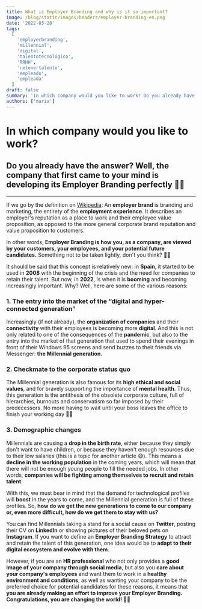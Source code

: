 ```yaml
---
title: What is Employer Branding and why is it so important?
image: /blog/static/images/headers/employer-branding-en.png
date: '2022-03-28'
tags:
  [
    'employerbranding',
    'millennial',
    'digital',
    'talentotecnológico',
    'RRHH',
    'retenertalento',
    'empleado',
    'empleada'
  ]
draft: false
summary: 'In which company would you like to work? Do you already have the answer? Well, the company that first came to your mind is developing its Employer Branding perfectly 👌🏻'
authors: ['maria']
---
```


# In which company would you like to work?

## Do you already have the answer? Well, the company that first came to your mind is developing its Employer Branding perfectly 👌🏻

---

If we go by the definition on [Wikipedia](https://en.wikipedia.org/wiki/Employer_branding): An **employer brand** is branding and marketing, the entirety of the **employment experience**. It describes an employer's reputation as a place to work and their employee value proposition, as opposed to the more general corporate brand reputation and value proposition to customers.

In other words, **Employer Branding is how you, as a company, are viewed by your customers, your employees, and your potential future candidates.** Something not to be taken lightly, don't you think? 🙌🏻

It should be said that this concept is relatively new: in **Spain**, it started to be used in **2008** with the beginning of the crisis and the need for companies to retain their talent. But now, in **2022**, is when it is **booming** and becoming increasingly important. Why? Well, here are some of the various reasons:

### 1\. The entry into the market of the “digital and hyper-connected generation”

Increasingly (if not already), the **organization of companies** and their **connectivity** with their employees is becoming more **digital**. And this is not only related to one of the consequences of the **pandemic**, but also to the entry into the market of that generation that used to spend their evenings in front of their Windows 95 screens and send buzzes to their friends via Messenger: **the Millennial generation**.

### 2\. Checkmate to the corporate status quo

The Millennial generation is also famous for its **high ethical and social values**, and for bravely supporting the importance of **mental health**. Thus, this generation is the antithesis of the obsolete corporate culture, full of hierarchies, burnouts and conservatism so far imposed by their predecessors. No more having to wait until your boss leaves the office to finish your working day 🙅🏻

### 3\. Demographic changes

Millennials are causing a **drop in the birth rate**, either because they simply don't want to have children, or because they haven't enough resources due to their low salaries (this is a topic for another article 😅). This means a **decline in the working population** in the coming years, which will mean that there will not be enough young people to fill the needed jobs. In other words, **companies will be fighting among themselves to recruit and retain talent**.

With this, we must bear in mind that the demand for technological profiles will **boost** in the years to come, and the Millennial generation is full of these profiles. So, **how do we get the new generations to come to our company or, even more difficult, how do we get them to stay with us?**

You can find Millennials taking a stand for a social cause on **Twitter**, posting their CV on **LinkedIn** or showing pictures of their beloved pets on **Instagram**. If you want to define an **Employer Branding Strategy** to attract and retain the talent of this generation, one idea would be to **adapt to their digital ecosystem and evolve with them**.

However, if you are an **HR professional** who not only provides a **good image of your company through social media**, but also you **care about your company's employees** and want them to work in a **healthy environment and conditions**, as well as wanting your company to be the preferred choice for potential candidates for these reasons, it means that **you are already making an effort to improve your Employer Branding. Congratulations, you are changing the world!** 👏🏻
